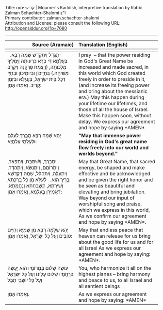 <html>
<head></head>
<body>
Title: קדיש יתום | Mourner's Kaddish, interpretive translation by Rabbi Zalman Schachter-Shalomi z"l<br />
Primary contributor: zalman.schachter-shalomi<br />
Attribution and License: please consult the following URL: <a href="http://opensiddur.org/?p=7680">http://opensiddur.org/?p=7680</a>
<p />
<hr />

<table style="margin-left: auto;margin-right: auto;" class="draggable">
<thead><tr><th id="x" style="text-align: right;">Source (Aramaic)</th><th style="text-align: left;">Translation (English)</th></tr></thead>
<tbody>
<tr>
<td style="vertical-align:top;" width="46%">
<div class="liturgy"><span lang="he">
<tbody>
<tr>
<td style="vertical-align:top;" width="46%">
<div class="liturgy"><span lang="he">
&nbsp;
יִתְגַּדַּל 
וְיִתְקַדַּשׁ 
שְׁמֵהּ רַבָּא.
בְּעָלְמָא דִּי 
בְרָא כִרְעוּתֵהּ 
וְיַמְלִיךְ מַלְכוּתֵהּ,
(וְיַצְמַח פֻּרְקָנֵהּ
וִיקָרֵב מְשִׁיחֵהּ.)
בְּחַיֵּיכוֺן 
וּבְיוֹמֵיכוֹן 
וּבְחַיֵּי 
דְכָל בֵּית יִשְׂרָאֵל,
בַּעֲגָלָא וּבִזְמַן קָרִיב.
וְאִמְרוּ 
אָמֵן:  
</span></div></td>
 
<td style="vertical-align:top;" width="53%"><div class="english">
I pray  –
that the power residing
in God's Great Name
be increased and made sacred,
in this world
which God created freely
in order to preside in it,
(and increase its freeing power
and bring about the messianic era.)
May this happen
during your lifetime
our lifetimes,
and those of all the house of Israel.
Make this happen soon, without delay.
We express our agreement and hope
by saying *AMEN*
</div></td></tr>


<tr><td style="vertical-align:top;" width="46%"><div class="liturgy"><span lang="he">
יְהֵא 
שְׁמֵהּ רַבָּא 
מְבָרַךְ 
לְעָלַם 
וּלְעָלְמֵי עָלְמַיָּא:
</span></div></td>
 
<td style="vertical-align:top;" width="53%"><div class="english">
<strong>"May that immense power
residing in God's great name
flow freely
into our world
and worlds beyond."</strong>
</div></td></tr>


<tr><td style="vertical-align:top;" width="46%"><div class="liturgy"><span lang="he">
יִתְבָּרַךְ,
 וְיִשְׁתַּבַּח,
 וְיִתְפָּאֵר,
 וְיִתְרוֹמֵם,
 וְיִתְנַשּׂא,
 וְיִתְהַדָּר,
 וְיִתְעַלֶּה,
 וְיִתְהַלָּל,
שְׁמֵהּ דְקֻדְשָׁא בְּרִיךְ הוּא.
&nbsp;
לְעֵלָּא מִן כָּל 
בִּרְכָתָא וְשִׁירָתָא,
 תֻּשְׁבְּחָתָא וְנֶחֱמָתָא,
 דַּאֲמִירָן בְּעָלְמָא,
 וְאִמְרוּ אָמֵן: 
</span></div></td>
 
<td style="vertical-align:top;" width="53%"><div class="english">
May that Great Name,
that sacred energy,
be shaped
and make effective
and be acknowledged
and be given the right honor
and be seen as beautiful
and elevating
and bring jubilation.
&nbsp;
Way beyond
our input
of worshipful song and praise,
which we express in this world,
As we confirm our agreement and hope
by saying *AMEN*.
</div></td></tr>


<tr><td style="vertical-align:top;" width="46%"><div class="liturgy"><span lang="he">
יְהֵא שְׁלָמָה 
רַבָּא מִן שְׁמַיָּא 
וְחַיִּים טוֹבִים  
וְעַל כָּל יִשְֹרָאֵל, 
וְאִמְרוּ אָמֵן:
</span></div></td>
 
<td style="vertical-align:top;" width="53%"><div class="english">
May that endless peace
that heaven can release for us
bring about the good life
for us and for all Israel
As we express our agreement and hope
by saying: *AMEN*.
</div></td></tr>


<tr><td style="vertical-align:top;" width="46%"><div class="liturgy"><span lang="he">
עוֹשֶׂה שָׁלוֹם 
בִּמְרוֹמָיו
 הוּא יַעֲשֶׂה בְּרַחֲמָיו שָׁלוֹם עָלֵינוּ
 וְעַל כָּל יִשְׂרָאֵל וְעַל כָּל יוֺשְׁבֵי תֵבֶל
</span></div></td>
 
<td style="vertical-align:top;" width="53%"><div class="english">
You, who harmonize it all
on the highest planes –
bring harmony and peace to us,
to all Israel and all sentient beings
</div></td></tr>


<tr><td style="vertical-align:top;" width="46%"><div class="liturgy"><span lang="he">
 וְאִמְרוּ אָמֵן.
</span></div></td>
 
<td style="vertical-align:top;" width="53%"><div class="english">
As we express our agreement and hope
by saying: *AMEN*
</td></tr>
</tbody></table>
</body>
</html>